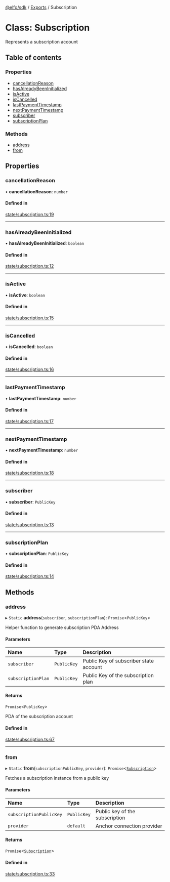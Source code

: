 [@elfo/sdk](../README.md) / [Exports](../modules.md) / Subscription

# Class: Subscription

Represents a subscription account

## Table of contents

### Properties

- [cancellationReason](Subscription.md#cancellationreason)
- [hasAlreadyBeenInitialized](Subscription.md#hasalreadybeeninitialized)
- [isActive](Subscription.md#isactive)
- [isCancelled](Subscription.md#iscancelled)
- [lastPaymentTimestamp](Subscription.md#lastpaymenttimestamp)
- [nextPaymentTimestamp](Subscription.md#nextpaymenttimestamp)
- [subscriber](Subscription.md#subscriber)
- [subscriptionPlan](Subscription.md#subscriptionplan)

### Methods

- [address](Subscription.md#address)
- [from](Subscription.md#from)

## Properties

### cancellationReason

• **cancellationReason**: `number`

#### Defined in

[state/subscription.ts:19](https://github.com/subrina-protocol/subrina-sdk/blob/34b4542/src/state/subscription.ts#L19)

___

### hasAlreadyBeenInitialized

• **hasAlreadyBeenInitialized**: `boolean`

#### Defined in

[state/subscription.ts:12](https://github.com/subrina-protocol/subrina-sdk/blob/34b4542/src/state/subscription.ts#L12)

___

### isActive

• **isActive**: `boolean`

#### Defined in

[state/subscription.ts:15](https://github.com/subrina-protocol/subrina-sdk/blob/34b4542/src/state/subscription.ts#L15)

___

### isCancelled

• **isCancelled**: `boolean`

#### Defined in

[state/subscription.ts:16](https://github.com/subrina-protocol/subrina-sdk/blob/34b4542/src/state/subscription.ts#L16)

___

### lastPaymentTimestamp

• **lastPaymentTimestamp**: `number`

#### Defined in

[state/subscription.ts:17](https://github.com/subrina-protocol/subrina-sdk/blob/34b4542/src/state/subscription.ts#L17)

___

### nextPaymentTimestamp

• **nextPaymentTimestamp**: `number`

#### Defined in

[state/subscription.ts:18](https://github.com/subrina-protocol/subrina-sdk/blob/34b4542/src/state/subscription.ts#L18)

___

### subscriber

• **subscriber**: `PublicKey`

#### Defined in

[state/subscription.ts:13](https://github.com/subrina-protocol/subrina-sdk/blob/34b4542/src/state/subscription.ts#L13)

___

### subscriptionPlan

• **subscriptionPlan**: `PublicKey`

#### Defined in

[state/subscription.ts:14](https://github.com/subrina-protocol/subrina-sdk/blob/34b4542/src/state/subscription.ts#L14)

## Methods

### address

▸ `Static` **address**(`subscriber`, `subscriptionPlan`): `Promise`<`PublicKey`\>

Helper function to generate subscription PDA Address

#### Parameters

| Name | Type | Description |
| :------ | :------ | :------ |
| `subscriber` | `PublicKey` | Public Key of subscriber state account |
| `subscriptionPlan` | `PublicKey` | Public Key of the subscription plan |

#### Returns

`Promise`<`PublicKey`\>

PDA of the subscription account

#### Defined in

[state/subscription.ts:67](https://github.com/subrina-protocol/subrina-sdk/blob/34b4542/src/state/subscription.ts#L67)

___

### from

▸ `Static` **from**(`subscriptionPublicKey`, `provider`): `Promise`<[`Subscription`](Subscription.md)\>

Fetches a subscription instance from a public key

#### Parameters

| Name | Type | Description |
| :------ | :------ | :------ |
| `subscriptionPublicKey` | `PublicKey` | Public key of the subscription |
| `provider` | `default` | Anchor connection provider |

#### Returns

`Promise`<[`Subscription`](Subscription.md)\>

#### Defined in

[state/subscription.ts:33](https://github.com/subrina-protocol/subrina-sdk/blob/34b4542/src/state/subscription.ts#L33)
